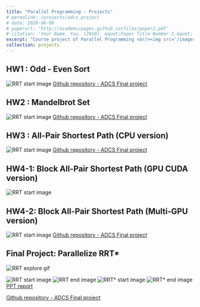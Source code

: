 ```yaml
---
title: "Parallel Programming - Projects"
# permalink: /projects/adcs_project
# date: 2020-06-06
# paperurl: 'http://academicpages.github.io/files/paper2.pdf'
# citation: 'Your Name, You. (2010). &quot;Paper Title Number 2.&quot; <i>Journal 1</i>. 1(2).'
excerpt: "Course project of Parallel Programming <br/><img src='/images/graph_v28.gif' style='margin-left:15%' >"
collection: projects
---
```


## HW1 : Odd - Even Sort
![RRT start image]()
[Github repository - ADCS Final project](https://,,,)

## HW2 : Mandelbrot Set
![RRT start image]()
[Github repository - ADCS Final project](https://,,,)

## HW3 : All-Pair Shortest Path (CPU version)
![RRT start image]()
[Github repository - ADCS Final project](https://,,,)

## HW4-1: Block All-Pair Shortest Path (GPU CUDA version)
![RRT start image]()
## HW4-2: Block All-Pair Shortest Path (Multi-GPU version)
![RRT start image]()
[Github repository - ADCS Final project](https://,,,)

## Final Project: Parallelize RRT* 
![RRT explore gif]()

![RRT start image]()
![RRT end image]()
![RRT* start image]()
![RRT* end image]()
[PPT report]()

[Github repository - ADCS Final project](https://,,,)

<!-- Recommended citation: Your Name, You. (2010). "Paper Title Number 2." <i>Journal 1</i>. 1(2). -->
